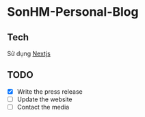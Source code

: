 # SonHM-Personal-Blog

## Tech

Sử dụng [Nextjs]()
## TODO

- [x] Write the press release
- [ ] Update the website
- [ ] Contact the media